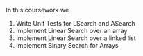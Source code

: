 In this coursework we
1) Write Unit Tests for LSearch and ASearch
2) Implement Linear Search over an array
3) Implement Linear Search over a linked list
4) Implement Binary Search for Arrays
   
